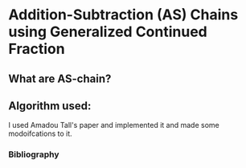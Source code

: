 # Addition-Subtraction (AS) Chains using Generalized Continued Fraction

## What are AS-chain?

## Algorithm used:

I used Amadou Tall's paper and implemented it and made some modoifcations to it.
### Bibliography
